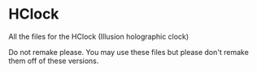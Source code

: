 # HClock
All the files for the HClock (Illusion holographic clock)


Do not remake please.
You may use these files but please don't remake them off of these versions.
